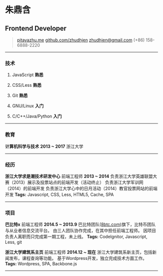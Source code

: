 # 朱鼎含

## Frontend Developer

> [pitayazhu.me](http://pitayazhu.me)
> [github.com/zhudhjen](http://github.com/zhudhjen)
> [zhudhjen@gmail.com](mailto:zhudhjen@gmail.com)
> (+86) 158-6888-2220

------

### 技术

1. JavaScript __熟悉__

1. CSS/Less __熟悉__

1. Git __熟悉__

1. GNU/Linux __入门__

1. C/C++/Java/Python __入门__

------

### 教育

**计算机科学与技术** __2013 ~ 2017__
    浙江大学

------

### 经历

**浙江大学求是潮技术研发中心** 前端工程师 __2013 ~ 2014__
    负责浙江大学英雄联盟大赛（2013）展示及投票站点的前端开发（活动终止）
    负责浙江大学军训网（2014）的前端开发
    负责浙江大学心中的日月活动（2014）教官投票网站的前端开发
    **Tags:** Javascript, CSS, Less, HTML5, Cache, SPA

------

### 项目

**巴比特x** 前端工程师 __2014.5 ~ 2013.9__
    巴比特团队([8btc.com](http://www.8btc.com))旗下，比特币团队与从业者信息交流平台。
    由三人团队协作完成，在其中担任前端工程师。
    因项目负责人离职而只完成第一期工程，未上线。
    **Tags:** CodeIgnitor, Javascript, Less, git

**浙江大学建筑系主页** 前端工程师 __2014.12 ~ 现在__
    浙江大学建筑系新主页，包括新闻发布，课程查询等功能。
    基于Wordpress开发，独立完成技术方面工作。
    **Tags:** Wordpress, SPA, Backbone.js

------

